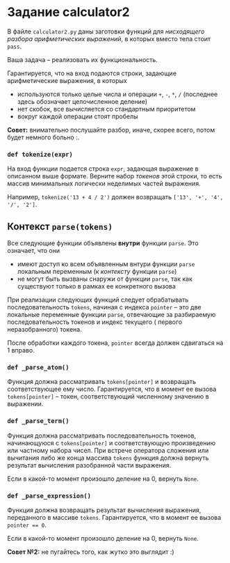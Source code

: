 # Задание calculator2

В файле `calculator2.py` даны заготовки функций для _нисходящего разбора арифметических выражений_, в которых вместо
тела стоит `pass`.

Ваша задача &ndash; реализовать их функциональность.

Гарантируется, что на вход подаются строки, задающие арифметические выражения, в которых

- используются только целые числа и операции `+`, `-`, `*`, `/` (последнее здесь обозначает целочисленное деление)
- нет скобок, все вычисляется со стандартным приоритетом
- вокруг каждой операции стоят пробелы

**Совет:** внимательно послушайте разбор, иначе, скорее всего, потом будет немного больно :\.

### `def tokenize(expr)`

На вход функции подается строка `expr`, задающая выражение в описанном выше формате. Верните набор _токенов_ этой
строки, то есть массив минимальных логически неделимых частей выражения.

Например, `tokenize('13 + 4 / 2')` должен возвращать `['13', '+', '4', '/', '2']`.

## Контекст `parse(tokens)`

Все следующие функции объявлены **внутри** функции `parse`. Это означает, что они

- имеют доступ ко всем объявленным внтури функции `parse` локальным переменным (к _контексту_ функции `parse`)
- не могут быть вызваны снаружи от функции `parse`, так как существуют только в рамках ее конкретного вызова

При реализации следующих функций следует обрабатывать последовательность `tokens`, начиная с индекса `pointer` &ndash;
это две локальные переменные функции `parse`, отвечающие за разбираемую последовательность токенов и индекс текущего (
первого неразобранного) токена.

После обработки каждого токена, `pointer` всегда должен сдвигаться на 1 вправо.

### `def _parse_atom()`

Функция должна рассматривать `tokens[pointer]` и возвращать соответствующее ему число. Гарантируется, что в момент ее
вызова `tokens[pointer]` &ndash; токен, соответствующий численному значению в выражении.

### `def _parse_term()`

Функция должна рассматривать последовательность токенов, начинающуюся с `tokens[pointer]` и соответствующую произведению
или частному набора чисел. При встрече оператора сложения или вычитания либо же конца массива `tokens` функция должна
вернуть результат вычисления разобранной части выражения.

Если в какой-то момент произошло деление на 0, вернуть `None`.

### `def _parse_expression()`

Функция должна возвращать результат вычисления выражения, переданного в массиве `tokens`. Гарантируется, что в момент ее
вызова `pointer == 0`.

Если в какой-то момент произошло деление на 0, вернуть `None`.

**Совет №2:** не пугайтесь того, как жутко это выглядит :)
